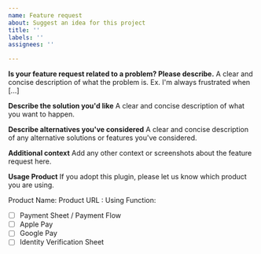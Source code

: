 ```yaml
---
name: Feature request
about: Suggest an idea for this project
title: ''
labels: ''
assignees: ''

---
```


**Is your feature request related to a problem? Please describe.**
A clear and concise description of what the problem is. Ex. I'm always frustrated when [...]

**Describe the solution you'd like**
A clear and concise description of what you want to happen.

**Describe alternatives you've considered**
A clear and concise description of any alternative solutions or features you've considered.

**Additional context**
Add any other context or screenshots about the feature request here.

**Usage Product**
If you adopt this plugin, please let us know which product you are using.

Product Name:
Product URL :
Using Function:
- [ ] Payment Sheet / Payment Flow
- [ ] Apple Pay
- [ ] Google Pay
- [ ] Identity Verification Sheet
